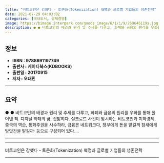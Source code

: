 ```yaml
---
title: "비트코인은 강했다 - 토큰화(Tokenization) 혁명과 글로벌 기업들의 생존전략"
date: 2021-07-29 04:03:02
categories: [국내도서, 경제경영]
image: https://bimage.interpark.com/goods_image/6/1/1/9/269646119s.jpg
description: ● ● 비트코인의 배경과 원리 및 추세를 다루고, 화폐와 금융의 원리를 우화를 통해 풀어낸 책. 디지털 화폐의 꿈, 짓밟히다, 실크로드 사건이 암시하는 비트코인과 지하경제, 중국의 역습, 통화주권을 사수하라, 금융은 네트워크다, 정부에게 돈을 맡길까 참새에게 방앗간을 맡길까· 등으로
---
```


## **정보**

- **ISBN : 9788991197749**
- **출판사 : 케이디북스(KDBOOKS)**
- **출판일 : 20170915**
- **저자 : 오태민**

------



## **요약**

●  ●  비트코인의 배경과 원리 및 추세를 다루고, 화폐와 금융의 원리를 우화를 통해 풀어낸 책. 디지털 화폐의 꿈, 짓밟히다, 실크로드 사건이 암시하는 비트코인과 지하경제, 중국의 역습, 통화주권을 사수하라, 금융은 네트워크다, 정부에게 돈을 맡길까 참새에게 방앗간을 맡길까· 등으로 구성되어 있다.... 

------



------


비트코인은 강했다 - 토큰화(Tokenization) 혁명과 글로벌 기업들의 생존전략 

------


